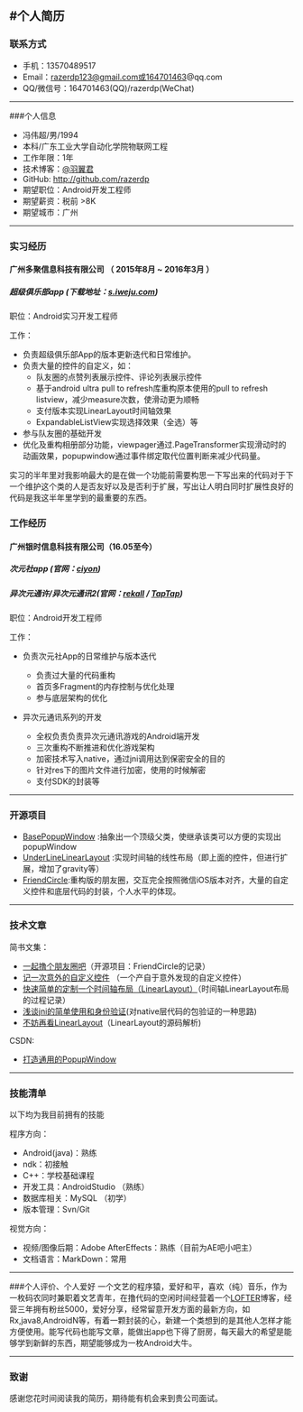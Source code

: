 #个人简历
</br>
---


### 联系方式

- 手机：13570489517
- Email：razerdp123@gmail.com或164701463@qq.com
- QQ/微信号：164701463(QQ)/razerdp(WeChat)

---

###个人信息

 - 冯伟超/男/1994
 - 本科/广东工业大学自动化学院物联网工程
 - 工作年限：1年
 - 技术博客：[@羽翼君](http://www.jianshu.com/users/8ff2bb37d791/latest_articles)
 - GitHub: http://github.com/razerdp
 - 期望职位：Android开发工程师
 - 期望薪资：税前 >8K
 - 期望城市：广州

---

### 实习经历


#### 广州多聚信息科技有限公司 （ 2015年8月 ~ 2016年3月 ）

##### 超级俱乐部app (下载地址：[s.iweju.com](http://s.iweju.com))

职位：Android实习开发工程师

工作：
	
 - 负责超级俱乐部App的版本更新迭代和日常维护。
 - 负责大量的控件的自定义，如：
 	+ 队友圈的点赞列表展示控件、评论列表展示控件
	+ 基于android ultra pull to refresh库重构原本使用的pull to refresh listview，减少measure次数，使滑动更为顺畅
	+ 支付版本实现LinearLayout时间轴效果
	+ ExpandableListView实现选择效果（全选）等
 - 参与队友圈的基础开发
 -  优化及重构相册部分功能，viewpager通过.PageTransformer实现滑动时的动画效果，popupwindow通过事件绑定取代位置判断来减少代码量。
 

实习的半年里对我影响最大的是在做一个功能前需要构思一下写出来的代码对于下一个维护这个类的人是否友好以及是否利于扩展，写出让人明白同时扩展性良好的代码是我这半年里学到的最重要的东西。

### 工作经历

#### 广州银时信息科技有限公司（16.05至今）
##### 次元社app (官网：[ciyon](http://www.ciyo.cn/))
##### 异次元通许/异次元通讯2(官网：[rekall](http://rekallstudio.com/) / [TapTap](https://www.taptap.com/app/34949))

职位：Android开发工程师

工作：

 - 负责次元社App的日常维护与版本迭代
 	+ 负责过大量的代码重构
	+ 首页多Fragment的内存控制与优化处理
	+ 参与底层架构的优化

 - 异次元通讯系列的开发
 	+ 全权负责负责异次元通讯游戏的Android端开发
	+ 三次重构不断推进和优化游戏架构
	+ 加密技术写入native，通过jni调用达到保密安全的目的
	+ 针对res下的图片文件进行加密，使用的时候解密
	+ 支付SDK的封装等
	
	
---

### 开源项目

 - [BasePopupWindow](https://github.com/razerdp/BasePopup) :抽象出一个顶级父类，使继承该类可以方便的实现出popupWindow
 - [UnderLineLinearLayout](https://github.com/razerdp/UnderLineLinearLayout) :实现时间轴的线性布局（即上面的控件，但进行扩展，增加了gravity等）
 - [FriendCircle](https://github.com/razerdp/FriendCircle):重构版的朋友圈，交互完全按照微信iOS版本对齐，大量的自定义控件和底层代码的封装，个人水平的体现。
 
 
---


### 技术文章
简书文集：

- [一起撸个朋友圈吧](http://www.jianshu.com/notebooks/3224048/latest)（开源项目：FriendCircle的记录）
- [记一次意外的自定义控件](http://www.jianshu.com/p/909cb4c7a62e) （一个产自于意外发现的自定义控件）
- [快速简单的定制一个时间轴布局（LinearLayout）](http://www.jianshu.com/p/dee1bfeb6677)（时间轴LinearLayout布局的过程记录）
- [浅谈jni的简单使用和身份验证](http://www.jianshu.com/p/85a1b2738b81)(对native层代码的包验证的一种思路)
- [不妨再看LinearLayout](http://www.jianshu.com/p/aea27bac7c8e)（LinearLayout的源码解析)


CSDN:

- [打造通用的PopupWindow](http://blog.csdn.net/mkfrank/article/details/50522666)

---


### 技能清单
以下均为我目前拥有的技能

程序方向：

- Android(java)：熟练
- ndk：初接触
- C++：学校基础课程
- 开发工具：AndroidStudio （熟练）
- 数据库相关：MySQL （初学）
- 版本管理：Svn/Git

视觉方向：

- 视频/图像后期：Adobe AfterEffects：熟练（目前为AE吧小吧主）
- 文档语言：MarkDown：常用

---

###个人评价、个人爱好
一个文艺的程序猿，爱好和平，喜欢（纯）音乐，作为一枚码农同时兼职着文艺青年，在撸代码的空闲时间经营着一个[LOFTER](http://razerdp.lofter.com/)博客，经营三年拥有粉丝5000，爱好分享，经常留意开发方面的最新方向，如Rx,java8,AndroidN等，有着一颗封装的心，新建一个类想到的是其他人怎样才能方便使用。能写代码也能写文章，能做出app也下得了厨房，每天最大的希望是能够学到新鲜的东西，期望能够成为一枚Android大牛。

---
### 致谢
感谢您花时间阅读我的简历，期待能有机会来到贵公司面试。
